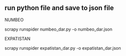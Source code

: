## run python file and save to json file

NUMBEO

scrapy runspider numbeo_dar.py -o numbeo_dar.json

EXPATISTAN

scrapy runspider expatistan_dar.py -o expatistan_dar.json